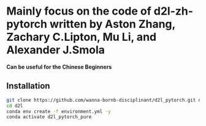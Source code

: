 # Mainly focus on the code of d2l-zh-pytorch written by Aston Zhang, Zachary C.Lipton, Mu Li, and Alexander J.Smola  
**Can be useful for the Chinese Beginners**

## Installation
```bash
git clone https://github.com/wanna-bornb-disciplinant/d2l_pytorch.git d2l
cd d2l
conda env create -f environment.yml -y   
conda activate d2l_pytorch_pure  
```
